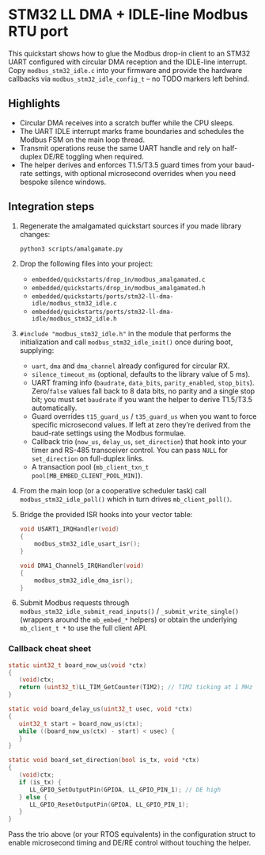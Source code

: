 # STM32 LL DMA + IDLE-line Modbus RTU port

This quickstart shows how to glue the Modbus drop-in client to an STM32 UART
configured with circular DMA reception and the IDLE-line interrupt. Copy
`modbus_stm32_idle.c` into your firmware and provide the hardware callbacks via
`modbus_stm32_idle_config_t` – no TODO markers left behind.

## Highlights

- Circular DMA receives into a scratch buffer while the CPU sleeps.
- The UART IDLE interrupt marks frame boundaries and schedules the Modbus FSM
  on the main loop thread.
- Transmit operations reuse the same UART handle and rely on half-duplex DE/RE
  toggling when required.
- The helper derives and enforces T1.5/T3.5 guard times from your baud-rate
   settings, with optional microsecond overrides when you need bespoke silence
   windows.

## Integration steps

1. Regenerate the amalgamated quickstart sources if you made library changes:

   ```sh
   python3 scripts/amalgamate.py
   ```

2. Drop the following files into your project:

   - `embedded/quickstarts/drop_in/modbus_amalgamated.c`
   - `embedded/quickstarts/drop_in/modbus_amalgamated.h`
   - `embedded/quickstarts/ports/stm32-ll-dma-idle/modbus_stm32_idle.c`
   - `embedded/quickstarts/ports/stm32-ll-dma-idle/modbus_stm32_idle.h`

3. `#include "modbus_stm32_idle.h"` in the module that performs the
    initialization and call `modbus_stm32_idle_init()` once during boot,
    supplying:
    - `uart`, `dma` and `dma_channel` already configured for circular RX.
    - `silence_timeout_ms` (optional, defaults to the library value of 5 ms).
    - UART framing info (`baudrate`, `data_bits`, `parity_enabled`,
       `stop_bits`). Zero/`false` values fall back to 8 data bits, no parity and a
       single stop bit; you must set `baudrate` if you want the helper to derive
       T1.5/T3.5 automatically.
    - Guard overrides `t15_guard_us` / `t35_guard_us` when you want to force
       specific microsecond values. If left at zero they’re derived from the
       baud-rate settings using the Modbus formulae.
    - Callback trio (`now_us`, `delay_us`, `set_direction`) that hook into your
       timer and RS-485 transceiver control. You can pass `NULL` for
       `set_direction` on full-duplex links.
    - A transaction pool (`mb_client_txn_t pool[MB_EMBED_CLIENT_POOL_MIN]`).

4. From the main loop (or a cooperative scheduler task) call
   `modbus_stm32_idle_poll()` which in turn drives `mb_client_poll()`.

5. Bridge the provided ISR hooks into your vector table:

   ```c
   void USART1_IRQHandler(void)
   {
       modbus_stm32_idle_usart_isr();
   }

   void DMA1_Channel5_IRQHandler(void)
   {
       modbus_stm32_idle_dma_isr();
   }
   ```

6. Submit Modbus requests through
   `modbus_stm32_idle_submit_read_inputs()` / `_submit_write_single()` (wrappers
   around the `mb_embed_*` helpers) or obtain the underlying `mb_client_t *` to
   use the full client API.

### Callback cheat sheet

```c
static uint32_t board_now_us(void *ctx)
{
   (void)ctx;
   return (uint32_t)LL_TIM_GetCounter(TIM2); // TIM2 ticking at 1 MHz
}

static void board_delay_us(uint32_t usec, void *ctx)
{
   uint32_t start = board_now_us(ctx);
   while ((board_now_us(ctx) - start) < usec) {
   }
}

static void board_set_direction(bool is_tx, void *ctx)
{
   (void)ctx;
   if (is_tx) {
      LL_GPIO_SetOutputPin(GPIOA, LL_GPIO_PIN_1); // DE high
   } else {
      LL_GPIO_ResetOutputPin(GPIOA, LL_GPIO_PIN_1);
   }
}
```

Pass the trio above (or your RTOS equivalents) in the configuration struct to
enable microsecond timing and DE/RE control without touching the helper.
